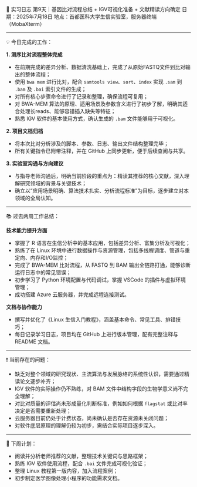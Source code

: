 🧬 实习日志 第9天｜基因比对流程总结 + IGV可视化准备 + 文献精读方向确定
日期：2025年7月18日
地点：首都医科大学生信实验室，服务器终端（MobaXterm）

---

💡 今日完成的工作：

**1. 测序比对流程整体完成**

* 在前期完成的差异分析、数据清洗基础上，完成了从原始FASTQ文件到比对输出的整体流程；
* 使用 `bwa mem` 进行比对，配合 `samtools view`、`sort`、`index` 实现 `.sam` 到 `.bam` 及 `.bai` 索引文件的生成；
* 对所有核心步骤命令进行了记录和整理，确保流程可复用；
* 对 BWA-MEM 算法的原理、适用场景及参数含义进行了初步了解，明确其适合处理长reads、能够容错插入缺失等特征；
* 熟悉 IGV 软件的基本使用方式，确认生成的 `.bam` 文件能够用于可视化。

**2. 项目文档归档**

* 将本次比对分析涉及的脚本、参数、日志、输出文件结构整理完毕；
* 所有关键指令已附带注释，并在 GitHub 上同步更新，便于后续查阅与共享。

**3. 实验室沟通与方向建议**

* 与指导老师沟通后，明确当前阶段的重点为：精读其推荐的核心文献，深入理解研究领域的背景与关键技术；
* 确立以“应用场景明确、算法技术扎实、分析流程标准”为目标，逐步建立对本领域的全局认知。

---

📚 过去两周工作总结：

**技术能力提升方面**

* 掌握了 R 语言在生信分析中的基本应用，包括差异分析、富集分析及可视化；
* 熟练了在 Linux 环境中进行数据操作与资源管理，包括多线程调度、管道与重定向、内存和I/O监控；
* 完成了 BWA-MEM 比对流程，从 FASTQ 到 BAM 输出全链路打通，能够诊断运行日志中的常见错误；
* 初步学习了 Python 环境配置与代码调试，掌握 VSCode 的插件与虚拟环境管理；
* 成功搭建 Azure 云服务器，并完成远程连接测试。

**文档与协作能力**

* 撰写并优化了《Linux 生信入门教程》，涵盖基本命令、常见工具、排错技巧；
* 每日记录学习日志，项目均在 GitHub 上进行版本管理，配有完整注释与 README 文档。

---

❗ 当前存在的问题：

* 缺乏对整个领域的研究现状、主流算法与发展脉络的系统性认识，需要通过精读论文逐步补齐；
* IGV 软件的实际操作仍不熟练，对 BAM 文件中结构字段的生物学意义尚不完全理解；
* 对比对质量的评估尚未形成量化判断标准，例如如何根据 `flagstat` 或比对率决定是否需要重新处理；
* 云服务器目前仍处于计费状态，尚未确认是否存在资源未关闭问题；
* 对软件底层原理的理解仍较为初步，需结合实际项目逐步深入。

---

🎯 下周计划：

* 阅读并分析老师推荐的文献，整理技术关键词与思路框架；
* 熟练 IGV 软件使用流程，配合 `.bai` 文件完成可视化验证；
* 整理 Linux 教程第一版内容，加入流程案例；
* 初步制定医学图像处理小程序的功能需求文档。
